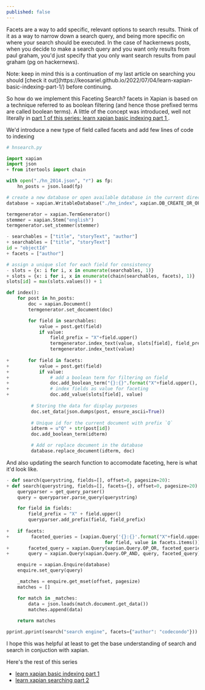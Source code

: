 ```yaml
---
published: false
---
```

Facets are a way to add specific, relevant options to search results. Think of it as a way to narrow down a search query, and being more specific on where your search should be executed. In the case of hackernews posts, when you decide to make a search query and you want only results from paul graham, you'd just specify that you only want search results from paul graham (pg on hackernews).

<p class="message">
  Note: keep in mind this is a continuation of my last article on searching you should [check it out](https://keosariel.github.io/2022/07/04/learn-xapian-basic-indexing-part-1/) before continuing.
</p>

So how do we implement this Faceting Search? facets in Xapian is based on a technique referred to as boolean filtering (and hence those prefixed terms are called boolean terms). A little of the concept was introduced, well not literally in [part 1 of this series: learn xapian basic indexing part 1
](https://keosariel.github.io/2022/07/04/learn-xapian-basic-indexing-part-1/).

We'd introduce a new type of field called facets and add few lines of code to indexing

```python
# hnsearch.py

import xapian
import json
+ from itertools import chain

with open("./hn_2014.json", "r") as fp:
    hn_posts = json.load(fp)

# create a new database or open available database in the current directory
database = xapian.WritableDatabase("./hn_index", xapian.DB_CREATE_OR_OPEN)

termgenerator = xapian.TermGenerator()
stemmer = xapian.Stem("english")
termgenerator.set_stemmer(stemmer)

- searchables = ["title", "storyText", "author"]
+ searchables = ["title", "storyText"]
id = "objectId"
+ facets = ["author"]

# assign a unique slot for each field for consistency
- slots = {x: i for i, x in enumerate(searchables, 1)}
+ slots = {x: i for i, x in enumerate(chain(searchables, facets), 1)}
slots[id] = max(slots.values()) + 1

def index():
	for post in hn_posts:
	    doc = xapian.Document()
	    termgenerator.set_document(doc)

	    for field in searchables:
	        value = post.get(field)
	        if value:
	            field_prefix = "X"+field.upper()
	            termgenerator.index_text(value, slots[field], field_prefix)
                termgenerator.index_text(value)
    	 
+       for field in facets:
+       	value = post.get(field)
+       	if value:
+    	    	# add a boolean term for filtering on field
+           	doc.add_boolean_term("{}:{}".format("X"+field.upper(), value))
+           	# index fields as value for faceting
+           	doc.add_value(slots[field], value)
              
	     # Storing the data for display purposes
	     doc.set_data(json.dumps(post, ensure_ascii=True))
	
	     # Unique id for the current document with prefix `Q`
	     idterm = u"Q" + str(post[id])
	     doc.add_boolean_term(idterm)

	     # Add or replace document in the database
	     database.replace_document(idterm, doc)
```

And also updating the search function to accomodate faceting, here is what it'd look like.

```python
- def search(querystring, fields=[], offset=0, pagesize=20):
+ def search(querystring, fields=[], facets={}, offset=0, pagesize=20):
    queryparser = get_query_parser()
    query = queryparser.parse_query(querystring)

    for field in fields:
        field_prefix = "X" + field.upper()
        queryparser.add_prefix(field, field_prefix)
    
+   if facets:
+        faceted_queries = [xapian.Query('{}:{}'.format("X"+field.upper(), value)) 
                                    for field, value in facets.items()]
+       faceted_query = xapian.Query(xapian.Query.OP_OR, faceted_queries)
+       query = xapian.Query(xapian.Query.OP_AND, query, faceted_query)

    enquire = xapian.Enquire(database)
    enquire.set_query(query)

    _matches = enquire.get_mset(offset, pagesize)
    matches = []

    for match in _matches:
        data = json.loads(match.document.get_data())
        matches.append(data)
    
    return matches
```

```python
pprint.pprint(search("search engine", facets={"author": "codecondo"}))
```

I hope this was helpful at least to get the base understanding of search and search in conjuction with xapian.

Here's the rest of this series

- [learn xapian basic indexing part 1
](https://keosariel.github.io/2022/07/04/learn-xapian-basic-indexing-part-1/)
- [learn xapian searching part 2
](https://keosariel.github.io/2022/07/04/learn-xapian-searching-part-2/)
